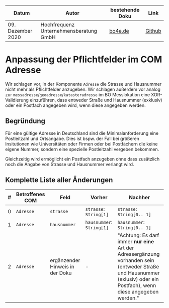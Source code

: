 |**Datum**|**Autor**|**bestehende Doku**|**Link**|
|---------|---------|-------------------|--------|
|09. Dezember 2020|Hochfrequenz Unternehmensberatung GmbH|[bo4e.de](https://www.bo4e.de/dokumentation/komponenten/com-adresse)|[Github](https://github.com/Hochfrequenz/bo4e-modification-proposals/blob/master/markdown/adresse_pflichtfelder.md)|

# Anpassung der Pflichtfelder im COM Adresse
Wir schlagen vor, in der Komponente `Adresse` die Strasse und Hausnummer nicht mehr als Pflichtfelder anzugeben.
Wir schlagen außerdem vor analog zur `messadresse`/`geoadresse`/`katasteradresse` im BO Messlokation eine XOR-Validierung einzuführen, dass entweder Straße und Hausnummer (exklusiv) oder ein Postfach angegeben wird, wenn diese angegeben werden.

## Begründung
Für eine gültige Adresse in Deutschland sind die Minimalanforderung eine Postleitzahl und Ortsangabe. Dies ist bspw. der Fall bei größeren Insitutionen wie Universitäten oder Firmen oder bei Postfächern die keine eigene Nummer, sondern eine spezielle Postleitzahl vergeben bekommen.

Gleichzeitig wird ermöglicht ein Postfach anzugeben ohne dass zusätzlich noch die Angabe von Strasse und Hausnummer verlangt wird.

## Komplette Liste aller Änderungen
|**#**|**Betroffenes COM**|**Feld**|**Vorher**|**Nachher**|
|-----|-------------------|--------|----------|-----------|
|0| `Adresse` | `strasse`| `strasse`: `String[1]` | `strasse`: `String[0.. 1]` |
|1| `Adresse` | `hausnummer` | `hausnummer`: `String[1]` | `hausnummer`: `String[0.. 1]` |
|2| `Adresse` | ergänzender Hinweis in der Doku | - | "Achtung: Es darf immer **nur eine** Art der Adressergänzung vorhanden sein (entweder Straße und Hausnummer (exlusiv) oder ein Postfach), wenn diese angegeben werden." |
